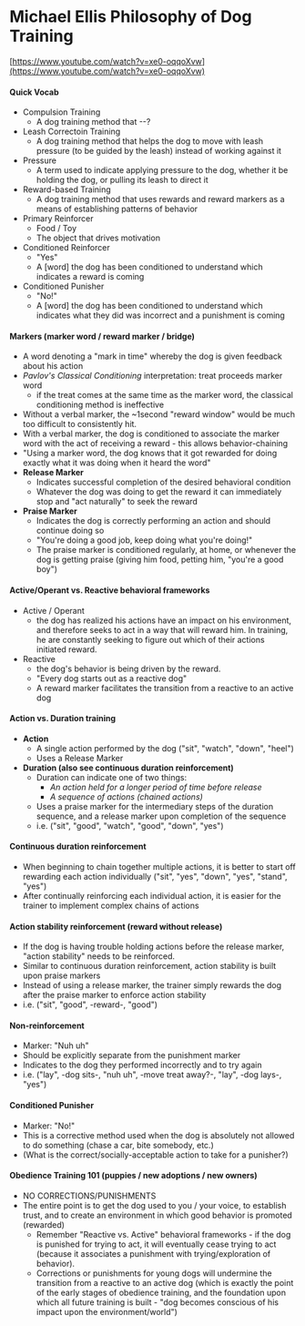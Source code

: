# Michael Ellis Philosophy of Dog Training
[https://www.youtube.com/watch?v=xe0-oqqoXvw](https://www.youtube.com/watch?v=xe0-oqqoXvw)

#### Quick Vocab

- Compulsion Training
  - A dog training method that --?
- Leash Correctoin Training
  - A dog training method that helps the dog to move with leash pressure (to be guided by the leash) instead of working against it
- Pressure
  - A term used to indicate applying pressure to the dog, whether it be holding the dog, or pulling its leash to direct it
- Reward-based Training
  - A dog training method that uses rewards and reward markers as a means of establishing patterns of behavior
- Primary Reinforcer
  - Food / Toy
  - The object that drives motivation
- Conditioned Reinforcer
  - "Yes"
  - A [word] the dog has been conditioned to understand which indicates a reward is coming
- Conditioned Punisher
  - "No!"
  - A [word] the dog has been conditioned to understand which indicates what they did was incorrect and a punishment is coming

#### Markers (marker word / reward marker / bridge)
- A word denoting a "mark in time" whereby the dog is given feedback about his action
- *Pavlov's Classical Conditioning* interpretation: treat proceeds marker word
  - if the treat comes at the same time as the marker word, the classical conditioning method is ineffective
- Without a verbal marker, the ~1second "reward window" would be much too difficult to consistently hit.
- With a verbal marker, the dog is conditioned to associate the marker word with the act of receiving a reward - this allows behavior-chaining
- "Using a marker word, the dog knows that it got rewarded for doing exactly what it was doing when it heard the word"
- **Release Marker**
  - Indicates successful completion of the desired behavioral condition
  - Whatever the dog was doing to get the reward it can immediately stop and "act naturally" to seek the reward
- **Praise Marker**
  - Indicates the dog is correctly performing an action and should continue doing so
  - "You're doing a good job, keep doing what you're doing!"
  - The praise marker is conditioned regularly, at home, or whenever the dog is getting praise (giving him food, petting him, "you're a good boy")

#### Active/Operant vs. Reactive behavioral frameworks
- Active / Operant
  - the dog has realized his actions have an impact on his environment, and therefore seeks to act in a way that will reward him. In training, he are constantly seeking to figure out which of their actions initiated reward.
- Reactive
  - the dog's behavior is being driven by the reward.
  - "Every dog starts out as a reactive dog"
  - A reward marker facilitates the transition from a reactive to an active dog

#### Action vs. Duration training
- **Action**
  - A single action performed by the dog ("sit", "watch", "down", "heel")
  - Uses a Release Marker
- **Duration (also see continuous duration reinforcement)**
  - Duration can indicate one of two things:
    - *An action held for a longer period of time before release*
    - *A sequence of actions (chained actions)*
  - Uses a praise marker for the intermediary steps of the duration sequence, and a release marker upon completion of the sequence
  - i.e. ("sit", "good", "watch", "good", "down", "yes")

#### Continuous duration reinforcement
- When beginning to chain together multiple actions, it is better to start off rewarding each action individually ("sit", "yes", "down", "yes", "stand", "yes")
- After continually reinforcing each individual action, it is easier for the trainer to implement complex chains of actions

#### Action stability reinforcement (reward without release)
- If the dog is having trouble holding actions before the release marker, "action stability" needs to be reinforced.
- Similar to continuous duration reinforcement, action stability is built upon praise markers
- Instead of using a release marker, the trainer simply rewards the dog after the praise marker to enforce action stability
- i.e. ("sit", "good", -reward-, "good")

#### Non-reinforcement
- Marker: "Nuh uh"
- Should be explicitly separate from the punishment marker
- Indicates to the dog they performed incorrectly and to try again
- i.e. ("lay", -dog sits-, "nuh uh", -move treat away?-, "lay", -dog lays-, "yes")

#### Conditioned Punisher
- Marker: "No!"
- This is a corrective method used when the dog is absolutely not allowed to do something (chase a car, bite somebody, etc.)
- (What is the correct/socially-acceptable action to take for a punisher?)

#### Obedience Training 101 (puppies / new adoptions / new owners)
- NO CORRECTIONS/PUNISHMENTS
- The entire point is to get the dog used to you / your voice, to establish trust, and to create an environment in which good behavior is promoted (rewarded)
  - Remember "Reactive vs. Active" behavioral frameworks - if the dog is punished for trying to act, it will eventually cease trying to act (because it associates a punishment with trying/exploration of behavior).
  - Corrections or punishments for young dogs will undermine the transition from a reactive to an active dog (which is exactly the point of the early stages of obedience training, and the foundation upon which all future training is built - "dog becomes conscious of his impact upon the environment/world")
